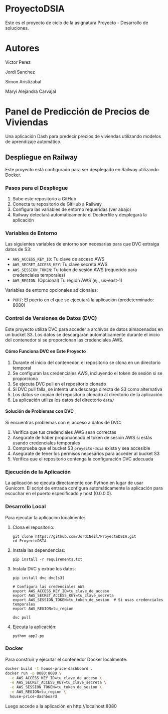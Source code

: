 # ProyectoDSIA

Este es el proyecto de ciclo de la asignatura Proyecto - Desarrollo de soluciones. 

# Autores
Victor Perez

Jordi Sanchez

Simon Aristizabal

Maryi Alejandra Carvajal

# Panel de Predicción de Precios de Viviendas

Una aplicación Dash para predecir precios de viviendas utilizando modelos de aprendizaje automático.

## Despliegue en Railway

Este proyecto está configurado para ser desplegado en Railway utilizando Docker.

### Pasos para el Despliegue

1. Sube este repositorio a GitHub
2. Conecta tu repositorio de GitHub a Railway
3. Configura las variables de entorno requeridas (ver abajo)
4. Railway detectará automáticamente el Dockerfile y desplegará la aplicación

### Variables de Entorno

Las siguientes variables de entorno son necesarias para que DVC extraiga datos de S3:

- `AWS_ACCESS_KEY_ID`: Tu clave de acceso AWS
- `AWS_SECRET_ACCESS_KEY`: Tu clave secreta AWS
- `AWS_SESSION_TOKEN`: Tu token de sesión AWS (requerido para credenciales temporales)
- `AWS_REGION`: (Opcional) Tu región AWS (ej., us-east-1)

Variables de entorno opcionales adicionales:

- `PORT`: El puerto en el que se ejecutará la aplicación (predeterminado: 8080)

### Control de Versiones de Datos (DVC)

Este proyecto utiliza DVC para acceder a archivos de datos almacenados en un bucket S3. Los datos se descargarán automáticamente durante el inicio del contenedor si se proporcionan las credenciales AWS.

#### Cómo Funciona DVC en Este Proyecto

1. Durante el inicio del contenedor, el repositorio se clona en un directorio temporal
2. Se configuran las credenciales AWS, incluyendo el token de sesión si se proporciona
3. Se ejecuta DVC pull en el repositorio clonado
4. Si DVC pull falla, se intenta una descarga directa de S3 como alternativa
5. Los datos se copian del repositorio clonado al directorio de la aplicación
6. La aplicación utiliza los datos del directorio `data/`

#### Solución de Problemas con DVC

Si encuentras problemas con el acceso a datos de DVC:

1. Verifica que tus credenciales AWS sean correctas
2. Asegúrate de haber proporcionado el token de sesión AWS si estás usando credenciales temporales
3. Comprueba que el bucket S3 `proyecto-dsia` exista y sea accesible
4. Asegúrate de tener los permisos necesarios para acceder al bucket S3
5. Verifica que el repositorio contenga la configuración DVC adecuada

### Ejecución de la Aplicación

La aplicación se ejecuta directamente con Python en lugar de usar Gunicorn. El script de entrada configura automáticamente la aplicación para escuchar en el puerto especificado y host (0.0.0.0).

### Desarrollo Local

Para ejecutar la aplicación localmente:

1. Clona el repositorio:
   ```
   git clone https://github.com/JordiNeil/ProyectoDSIA.git
   cd ProyectoDSIA
   ```

2. Instala las dependencias:
   ```
   pip install -r requirements.txt
   ```

3. Instala DVC y extrae los datos:
   ```
   pip install dvc dvc[s3]
   
   # Configura las credenciales AWS
   export AWS_ACCESS_KEY_ID=tu_clave_de_acceso
   export AWS_SECRET_ACCESS_KEY=tu_clave_secreta
   export AWS_SESSION_TOKEN=tu_token_de_sesion  # Si usas credenciales temporales
   export AWS_REGION=tu_region
   
   dvc pull
   ```

4. Ejecuta la aplicación:
   ```
   python app2.py
   ```

### Docker

Para construir y ejecutar el contenedor Docker localmente:

```bash
docker build -t house-price-dashboard .
docker run -p 8080:8080 \
  -e AWS_ACCESS_KEY_ID=tu_clave_de_acceso \
  -e AWS_SECRET_ACCESS_KEY=tu_clave_secreta \
  -e AWS_SESSION_TOKEN=tu_token_de_sesion \
  -e AWS_REGION=tu_region \
  house-price-dashboard
```

Luego accede a la aplicación en http://localhost:8080
